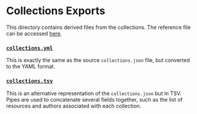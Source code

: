 # Collections Exports

This directory contains derived files from the collections.
The reference file can be accessed
[here](https://github.com/biopragmatics/bioregistry/raw/update-exports/src/bioregistry/data/collections.json).

### [`collections.yml`](collections.yml)

This is exactly the same as the source `collections.json` file, but converted to
the YAML format.

### [`collections.tsv`](collections.tsv)

This is an alternative representation of the `collections.json` but in TSV.
Pipes are used to concatenate several fields together, such as the list of
resources and authors associated with each collection.
